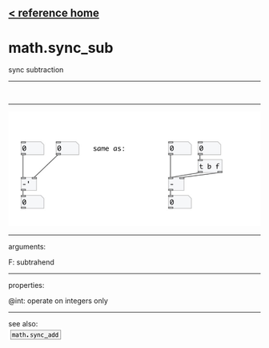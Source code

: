[< reference home](index.html)
---

# math.sync_sub


sync subtraction

---

<br>


---


![example](examples/math.sync_sub-example.jpg)

---
arguments:

F: subtrahend<br>

---
properties:

@int: operate on integers only<br>

---
see also:<br>
[![math.sync_add](img/object_math.sync_add.png)](math.sync_add.html)
